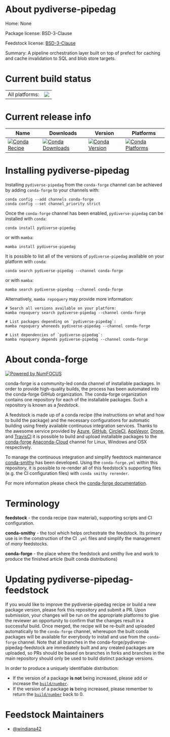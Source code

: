 About pydiverse-pipedag
=======================

Home: None

Package license: BSD-3-Clause

Feedstock license: [BSD-3-Clause](https://github.com/conda-forge/pydiverse-pipedag-feedstock/blob/main/LICENSE.txt)

Summary: A pipeline orchestration layer built on top of prefect for caching and cache invalidation to SQL and blob store targets.

Current build status
====================


<table><tr><td>All platforms:</td>
    <td>
      <a href="https://dev.azure.com/conda-forge/feedstock-builds/_build/latest?definitionId=17285&branchName=main">
        <img src="https://dev.azure.com/conda-forge/feedstock-builds/_apis/build/status/pydiverse-pipedag-feedstock?branchName=main">
      </a>
    </td>
  </tr>
</table>

Current release info
====================

| Name | Downloads | Version | Platforms |
| --- | --- | --- | --- |
| [![Conda Recipe](https://img.shields.io/badge/recipe-pydiverse--pipedag-green.svg)](https://anaconda.org/conda-forge/pydiverse-pipedag) | [![Conda Downloads](https://img.shields.io/conda/dn/conda-forge/pydiverse-pipedag.svg)](https://anaconda.org/conda-forge/pydiverse-pipedag) | [![Conda Version](https://img.shields.io/conda/vn/conda-forge/pydiverse-pipedag.svg)](https://anaconda.org/conda-forge/pydiverse-pipedag) | [![Conda Platforms](https://img.shields.io/conda/pn/conda-forge/pydiverse-pipedag.svg)](https://anaconda.org/conda-forge/pydiverse-pipedag) |

Installing pydiverse-pipedag
============================

Installing `pydiverse-pipedag` from the `conda-forge` channel can be achieved by adding `conda-forge` to your channels with:

```
conda config --add channels conda-forge
conda config --set channel_priority strict
```

Once the `conda-forge` channel has been enabled, `pydiverse-pipedag` can be installed with `conda`:

```
conda install pydiverse-pipedag
```

or with `mamba`:

```
mamba install pydiverse-pipedag
```

It is possible to list all of the versions of `pydiverse-pipedag` available on your platform with `conda`:

```
conda search pydiverse-pipedag --channel conda-forge
```

or with `mamba`:

```
mamba search pydiverse-pipedag --channel conda-forge
```

Alternatively, `mamba repoquery` may provide more information:

```
# Search all versions available on your platform:
mamba repoquery search pydiverse-pipedag --channel conda-forge

# List packages depending on `pydiverse-pipedag`:
mamba repoquery whoneeds pydiverse-pipedag --channel conda-forge

# List dependencies of `pydiverse-pipedag`:
mamba repoquery depends pydiverse-pipedag --channel conda-forge
```


About conda-forge
=================

[![Powered by
NumFOCUS](https://img.shields.io/badge/powered%20by-NumFOCUS-orange.svg?style=flat&colorA=E1523D&colorB=007D8A)](https://numfocus.org)

conda-forge is a community-led conda channel of installable packages.
In order to provide high-quality builds, the process has been automated into the
conda-forge GitHub organization. The conda-forge organization contains one repository
for each of the installable packages. Such a repository is known as a *feedstock*.

A feedstock is made up of a conda recipe (the instructions on what and how to build
the package) and the necessary configurations for automatic building using freely
available continuous integration services. Thanks to the awesome service provided by
[Azure](https://azure.microsoft.com/en-us/services/devops/), [GitHub](https://github.com/),
[CircleCI](https://circleci.com/), [AppVeyor](https://www.appveyor.com/),
[Drone](https://cloud.drone.io/welcome), and [TravisCI](https://travis-ci.com/)
it is possible to build and upload installable packages to the
[conda-forge](https://anaconda.org/conda-forge) [Anaconda-Cloud](https://anaconda.org/)
channel for Linux, Windows and OSX respectively.

To manage the continuous integration and simplify feedstock maintenance
[conda-smithy](https://github.com/conda-forge/conda-smithy) has been developed.
Using the ``conda-forge.yml`` within this repository, it is possible to re-render all of
this feedstock's supporting files (e.g. the CI configuration files) with ``conda smithy rerender``.

For more information please check the [conda-forge documentation](https://conda-forge.org/docs/).

Terminology
===========

**feedstock** - the conda recipe (raw material), supporting scripts and CI configuration.

**conda-smithy** - the tool which helps orchestrate the feedstock.
                   Its primary use is in the construction of the CI ``.yml`` files
                   and simplify the management of *many* feedstocks.

**conda-forge** - the place where the feedstock and smithy live and work to
                  produce the finished article (built conda distributions)


Updating pydiverse-pipedag-feedstock
====================================

If you would like to improve the pydiverse-pipedag recipe or build a new
package version, please fork this repository and submit a PR. Upon submission,
your changes will be run on the appropriate platforms to give the reviewer an
opportunity to confirm that the changes result in a successful build. Once
merged, the recipe will be re-built and uploaded automatically to the
`conda-forge` channel, whereupon the built conda packages will be available for
everybody to install and use from the `conda-forge` channel.
Note that all branches in the conda-forge/pydiverse-pipedag-feedstock are
immediately built and any created packages are uploaded, so PRs should be based
on branches in forks and branches in the main repository should only be used to
build distinct package versions.

In order to produce a uniquely identifiable distribution:
 * If the version of a package **is not** being increased, please add or increase
   the [``build/number``](https://docs.conda.io/projects/conda-build/en/latest/resources/define-metadata.html#build-number-and-string).
 * If the version of a package **is** being increased, please remember to return
   the [``build/number``](https://docs.conda.io/projects/conda-build/en/latest/resources/define-metadata.html#build-number-and-string)
   back to 0.

Feedstock Maintainers
=====================

* [@windiana42](https://github.com/windiana42/)

